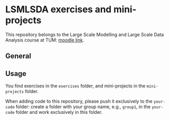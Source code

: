 # LSMLSDA exercises and mini-projects
This repository belongs to the Large Scale Modelling and Large Scale Data Analysis course at TUM: [moodle link](https://www.moodle.tum.de/course/view.php?id=48594).

## General

## Usage
You find exercises in the `exercises` folder, and mini-projects in the
`mini-projects` folder. 

When adding code to this repository, please push it
exclusively to the `your-code` folder: create a folder with
your group name, e.g., `group1`, in the `your-code` folder and work exclusively in this folder. 
